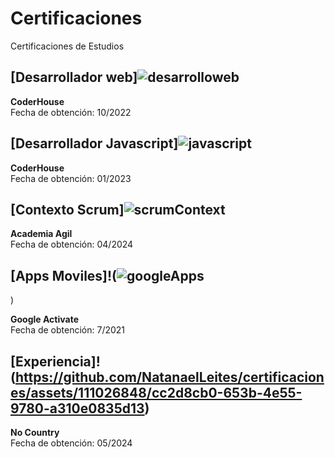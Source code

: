 # Certificaciones
Certificaciones de Estudios
## [Desarrollador web]![desarrolloweb](https://github.com/NatanaelLeites/certificaciones/assets/111026848/7ca49ff8-b3c1-4d32-9771-82b58f77d687)

**CoderHouse**  
Fecha de obtención: 10/2022

## [Desarrollador Javascript]![javascript](https://github.com/NatanaelLeites/certificaciones/assets/111026848/eb621446-efd6-4135-a22d-918c6ff8496f)

**CoderHouse**  
Fecha de obtención: 01/2023


## [Contexto Scrum]![scrumContext](https://github.com/NatanaelLeites/certificaciones/assets/111026848/e83d9384-05b3-4bed-946c-cf6c8f8d0ba6)

**Academia Agil**  
Fecha de obtención: 04/2024

## [Apps Moviles]!(![googleApps](https://github.com/NatanaelLeites/certificaciones/assets/111026848/7ab872e7-966e-4061-89bd-b00380a8f77b)
)

**Google Activate**  
Fecha de obtención: 7/2021

## [Experiencia]!(https://github.com/NatanaelLeites/certificaciones/assets/111026848/cc2d8cb0-653b-4e55-9780-a310e0835d13)

**No Country**  
Fecha de obtención: 05/2024
